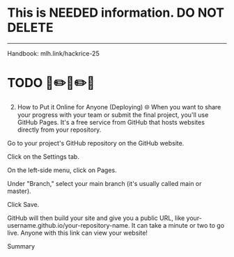 # This is NEEDED information. DO NOT DELETE

---

Handbook: mlh.link/hackrice-25

# TODO 📝✏️📝✏️👅

2. How to Put it Online for Anyone (Deploying) 🌐
When you want to share your progress with your team or submit the final project, you'll use GitHub Pages. It's a free service from GitHub that hosts websites directly from your repository.

Go to your project's GitHub repository on the GitHub website.

Click on the Settings tab.

On the left-side menu, click on Pages.

Under "Branch," select your main branch (it's usually called main or master).

Click Save.

GitHub will then build your site and give you a public URL, like your-username.github.io/your-repository-name. It can take a minute or two to go live. Anyone with this link can view your website!

Summary
